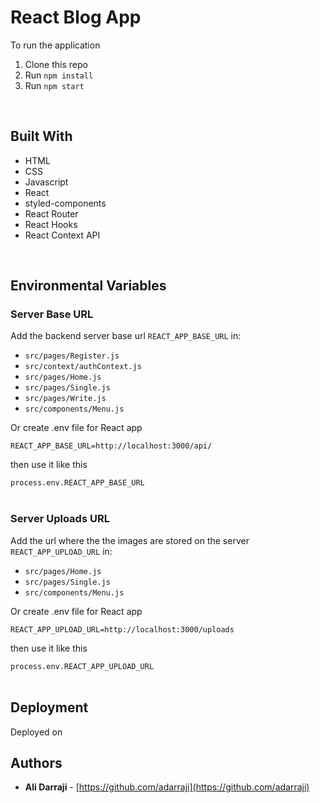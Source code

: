 # React Blog App

To run the application

1. Clone this repo
2. Run `npm install`
3. Run `npm start`
<br/>

## Built With

* HTML
* CSS
* Javascript
* React
* styled-components
* React Router
* React Hooks
* React Context API 
<br/>

## Environmental Variables

### Server Base URL

Add the backend server base url `REACT_APP_BASE_URL` in:

* `src/pages/Register.js`
* `src/context/authContext.js`
* `src/pages/Home.js`
* `src/pages/Single.js`
* `src/pages/Write.js`
* `src/components/Menu.js`

Or create .env file for React app

`REACT_APP_BASE_URL=http://localhost:3000/api/` 

then use it like this

 `process.env.REACT_APP_BASE_URL`
<br/>
<br/>

### Server Uploads URL

Add the url where the the images are stored on the server `REACT_APP_UPLOAD_URL` in:

* `src/pages/Home.js`
* `src/pages/Single.js`
* `src/components/Menu.js`

Or create .env file for React app

`REACT_APP_UPLOAD_URL=http://localhost:3000/uploads`

then use it like this

`process.env.REACT_APP_UPLOAD_URL`
<br/>
<br/>

## Deployment
Deployed on 


## Authors

- **Ali Darraji** - [https://github.com/adarraji](https://github.com/adarraji)

